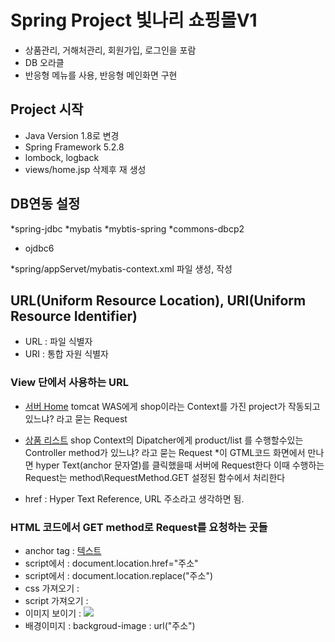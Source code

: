 # Spring Project 빛나리 쇼핑몰V1
* 상품관리, 거해처관리, 회원가입, 로그인을 포람
* DB 오라클
* 반응형 메뉴를 사용, 반응형 메인화면 구현

## Project 시작
* Java Version 1.8로 변경
* Spring Framework 5.2.8
* lombock, logback
* views/home.jsp 삭제후 재 생성

## DB연동 설정
*spring-jdbc
*mybatis
*mybtis-spring
*commons-dbcp2
* ojdbc6

*spring/appServet/mybatis-context.xml 파일 생성, 작성

## URL(Uniform Resource Location), URI(Uniform Resource Identifier)
* URL : 파일 식별자 
* URI : 통합 자원 식별자

### View 단에서 사용하는 URL
* <a href="http://locahost:8080/shop/">서버 Home</a>
tomcat WAS에게 shop이라는 Context를 가진 project가 작동되고 있느냐? 라고 묻는 Request 
* <a href="http://locahost:8080/shop/list">상품 리스트</a>
shop Context의 Dipatcher에게 product/list 를 수행할수있는 Controller method가 있느냐?
라고 묻는 Request
*이 GTML코드 화면에서 만나면 hyper Text(anchor 문자열)를 클릭했을때 서버에 Request한다
이때 수행하는 Request는 method\RequestMethod.GET 설정된 함수에서 처리한다

* href : Hyper Text Reference, URL 주소라고 생각하면 됨.

### HTML 코드에서 GET method로 Request를 요청하는 곳들
* anchor tag : <a href="주소">텍스트</a>
* script에서 : document.location.href="주소"
* script에서 : document.location.replace("주소")
* css 가져오기 : <link rel="stylesheet" href = "주소"/>
* script 가져오기 : <sciprt src ="주소"></script>
* 이미지 보이기 : <img src = "주소"/>
* 배경이미지 : backgroud-image : url("주소")